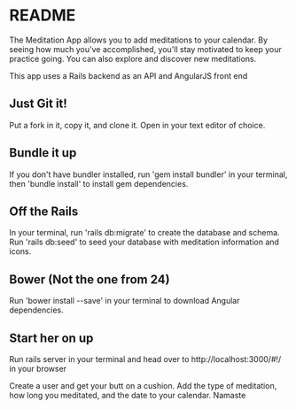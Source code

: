 # README

The Meditation App allows you to add meditations to your calendar. By seeing how much you've accomplished, you'll stay motivated to keep your practice going. You can also explore and discover new meditations.

This app uses a Rails backend as an API and AngularJS front end

## Just Git it!

Put a fork in it, copy it, and clone it. Open in your text editor of choice.

## Bundle it up

If you don't have bundler installed, run 'gem install bundler' in your terminal, then 'bundle install' to install gem dependencies.

## Off the Rails

In your terminal, run 'rails db:migrate' to create the database and schema.
Run 'rails db:seed' to seed your database with meditation information and icons.

## Bower (Not the one from 24)

Run 'bower install --save' in your terminal to download Angular dependencies.

## Start her on up

Run rails server in your terminal and head over to http://localhost:3000/#!/ in your browser

Create a user and get your butt on a cushion. Add the type of meditation, how long you meditated, and the date to your calendar. Namaste
